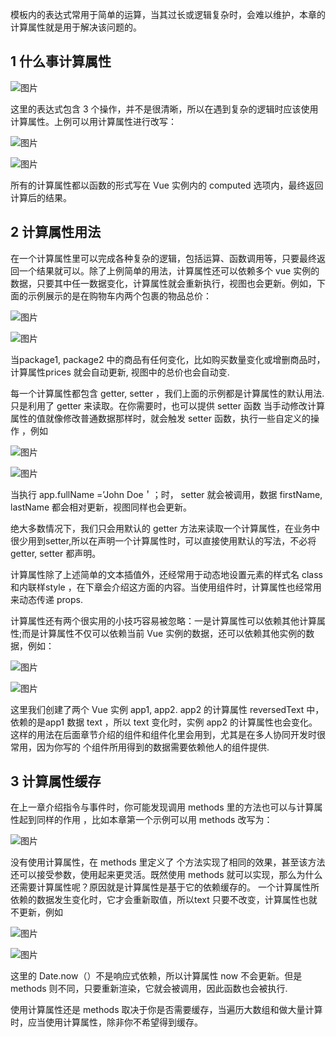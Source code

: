 模板内的表达式常用于简单的运算，当其过长或逻辑复杂时，会难以维护，本章的计算属性就是用于解决该问题的。

## 1 什么事计算属性
![图片](https://uploader.shimo.im/f/yGOmrZR2Cs4ord03.png!thumbnail)

这里的表达式包含 3 个操作，并不是很清晰，所以在遇到复杂的逻辑时应该使用计算属性。上例可以用计算属性进行改写：

![图片](https://uploader.shimo.im/f/KLgC4BxkBOo705yO.png!thumbnail)

![图片](https://uploader.shimo.im/f/N5KJocLHQH4kw0aq.png!thumbnail)

所有的计算属性都以函数的形式写在 Vue 实例内的 computed 选项内，最终返回计算后的结果。

## 2 计算属性用法
在一个计算属性里可以完成各种复杂的逻辑，包括运算、函数调用等，只要最终返回一个结果就可以。除了上例简单的用法，计算属性还可以依赖多个 vue 实例的数据，只要其中任一数据变化，计算属性就会重新执行，视图也会更新。例如，下面的示例展示的是在购物车内两个包裹的物品总价：

![图片](https://uploader.shimo.im/f/OPCxuYAs8oY5M0jA.png!thumbnail)

![图片](https://uploader.shimo.im/f/l2AnppSXc4UKO07V.png!thumbnail)

当package1,  package2 中的商品有任何变化，比如购买数量变化或增删商品时，计算属性prices 就会自动更新, 视图中的总价也会自动变.

每一个计算属性都包含 getter, setter ，我们上面的示例都是计算属性的默认用法. 只是利用了 getter 来读取。在你需要时，也可以提供 setter 函数 当手动修改计算属性的值就像修改普通数据那样时，就会触发 setter 函数，执行一些自定义的操作 ，例如

![图片](https://uploader.shimo.im/f/DvEt8MYjyx06VzXX.png!thumbnail)

![图片](https://uploader.shimo.im/f/yt4Gr0rLJzcYxcl6.png!thumbnail)

当执行 app.fullName =’John Doe＇；时， setter 就会被调用，数据 firstName, lastName 都会相对更新，视图同样也会更新。

绝大多数情况下，我们只会用默认的 getter 方法来读取一个计算属性，在业务中很少用到setter,所以在声明一个计算属性时，可以直接使用默认的写法，不必将 getter, setter 都声明。

计算属性除了上述简单的文本插值外，还经常用于动态地设置元素的样式名 class 和内联样style ，在下章会介绍这方面的内容。当使用组件时，计算属性也经常用来动态传递 props. 

计算属性还有两个很实用的小技巧容易被忽略：一是计算属性可以依赖其他计算属性;而是计算属性不仅可以依赖当前 Vue 实例的数据，还可以依赖其他实例的数据，例如：

![图片](https://uploader.shimo.im/f/MgJSmjo1pd474QI1.png!thumbnail)

![图片](https://uploader.shimo.im/f/XBouLdBAA9Y150qs.png!thumbnail)

这里我们创建了两个 Vue 实例 app1, app2.  app2 的计算属性 reversedText 中，依赖的是app1 数据 text ，所以 text 变化时，实例 app2 的计算属性也会变化。这样的用法在后面章节介绍的组件和组件化里会用到，尤其是在多人协同开发时很常用，因为你写的 个组件所用得到的数据需要依赖他人的组件提供. 

## 3 计算属性缓存
在上一章介绍指令与事件时，你可能发现调用 methods 里的方法也可以与计算属性起到同样的作用 ，比如本章第一个示例可以用 methods 改写为：

![图片](https://uploader.shimo.im/f/HkLr6gr0HnArhP9n.png!thumbnail)

没有使用计算属性，在 methods 里定义了 个方法实现了相同的效果，甚至该方法还可以接受参数，使用起来更灵活。既然使用 methods 就可以实现，那么为什么还需要计算属性呢？原因就是计算属性是基于它的依赖缓存的。 一个计算属性所依赖的数据发生变化时，它才会重新取值，所以text 只要不改变，计算属性也就不更新，例如

![图片](https://uploader.shimo.im/f/6pFDbSRNPpkPXnnN.png!thumbnail)

![图片](https://uploader.shimo.im/f/NlSU3eYvGgk34MNN.png!thumbnail)

这里的 Date.now（）不是响应式依赖，所以计算属性 now 不会更新。但是 methods 则不同，只要重新渲染，它就会被调用，因此函数也会被执行. 

使用计算属性还是 methods 取决于你是否需要缓存，当遍历大数组和做大量计算时，应当使用计算属性，除非你不希望得到缓存。


